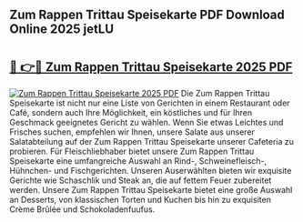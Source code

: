 ## Zum Rappen Trittau Speisekarte PDF Download Online 2025 jetLU

# <h2><a href="http://gc8s8ad.nevu.top/?p=Zum+Rappen+Trittau+Speisekarte">🔗 👉🔴 Zum Rappen Trittau Speisekarte 2025 PDF</a></h2>

[![Zum Rappen Trittau Speisekarte 2025 PDF](https://i.imgur.com/dBaPXMq.png)](http://gc8s8ad.nevu.top/?p=Zum+Rappen+Trittau+Speisekarte)
Die Zum Rappen Trittau Speisekarte ist nicht nur eine Liste von Gerichten in einem Restaurant oder Café, sondern auch Ihre Möglichkeit, ein köstliches und für Ihren Geschmack geeignetes Gericht zu wählen. Wenn Sie etwas Leichtes und Frisches suchen, empfehlen wir Ihnen, unsere Salate aus unserer Salatabteilung auf der Zum Rappen Trittau Speisekarte unserer Cafeteria zu probieren. Für Fleischliebhaber bietet unsere Zum Rappen Trittau Speisekarte eine umfangreiche Auswahl an Rind-, Schweinefleisch-, Hühnchen- und Fischgerichten. Unseren Auserwählten bieten wir exquisite Gerichte wie Schaschlik und Steak an, die auf fettem Feuer zubereitet werden. Unsere Zum Rappen Trittau Speisekarte bietet eine große Auswahl an Desserts, von klassischen Torten und Kuchen bis hin zu exquisiten Crème Brûlée und Schokoladenfuufus.
